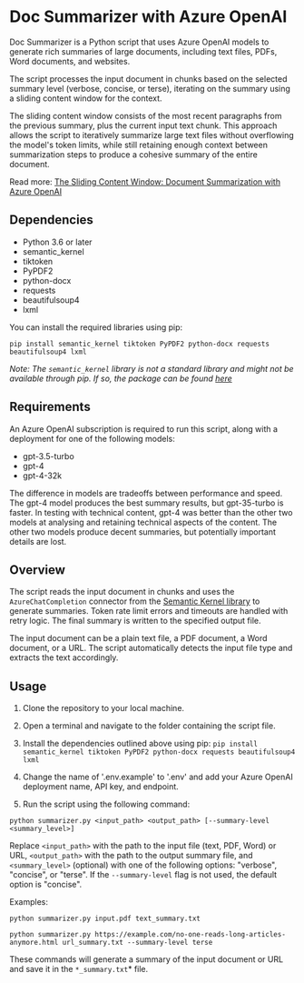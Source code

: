 # Doc Summarizer with Azure OpenAI

Doc Summarizer is a Python script that uses Azure OpenAI models to generate rich summaries of large documents, including text files, PDFs, Word documents, and websites.

The script processes the input document in chunks based on the selected summary level (verbose, concise, or terse), iterating on the summary using a sliding content window for the context. 

The sliding content window consists of the most recent paragraphs from the previous summary, plus the current input text chunk. This approach allows the script to iteratively summarize large text files without overflowing the model's token limits, while still retaining enough context between summarization steps to produce a cohesive summary of the entire document.

Read more:
[The Sliding Content Window: Document Summarization with Azure OpenAI](https://marioguerra.xyz/ai-document-summarization-with-sliding-content-window/)

## Dependencies

- Python 3.6 or later
- semantic_kernel
- tiktoken
- PyPDF2
- python-docx
- requests
- beautifulsoup4
- lxml

You can install the required libraries using pip:

`pip install semantic_kernel tiktoken PyPDF2 python-docx requests beautifulsoup4 lxml`

_Note: The `semantic_kernel` library is not a standard library and might not be available through pip. If so, the package can be found [here](https://aka.ms/sk/pypi)_

## Requirements

An Azure OpenAI subscription is required to run this script, along with a deployment for one of the following models:
- gpt-3.5-turbo
- gpt-4
- gpt-4-32k

The difference in models are tradeoffs between performance and speed. The gpt-4 model produces the best summary results, but gpt-35-turbo is faster. In testing with technical content, gpt-4 was better than the other two models at analysing and retaining technical aspects of the content. The other two models produce decent summaries, but potentially important details are lost.

## Overview

The script reads the input document in chunks and uses the `AzureChatCompletion` connector from the [Semantic Kernel library](https://github.com/microsoft/semantic-kernel) to generate summaries. Token rate limit errors and timeouts are handled with retry logic. The final summary is written to the specified output file.

The input document can be a plain text file, a PDF document, a Word document, or a URL. The script automatically detects the input file type and extracts the text accordingly.

## Usage

1. Clone the repository to your local machine.

2. Open a terminal and navigate to the folder containing the script file.

3. Install the dependencies outlined above using pip: `pip install semantic_kernel tiktoken PyPDF2 python-docx requests beautifulsoup4 lxml`

4. Change the name of '.env.example' to '.env' and add your Azure OpenAI deployment name, API key, and endpoint.

5. Run the script using the following command:

`python summarizer.py <input_path> <output_path> [--summary-level <summary_level>]`

Replace `<input_path>` with the path to the input file (text, PDF, Word) or URL, `<output_path>` with the path to the output summary file, and `<summary_level>` (optional) with one of the following options: "verbose", "concise", or "terse". If the `--summary-level` flag is not used, the default option is "concise".

Examples:

`python summarizer.py input.pdf text_summary.txt`

`python summarizer.py https://example.com/no-one-reads-long-articles-anymore.html url_summary.txt --summary-level terse`

These commands will generate a summary of the input document or URL and save it in the `*_summary.txt`* file.
